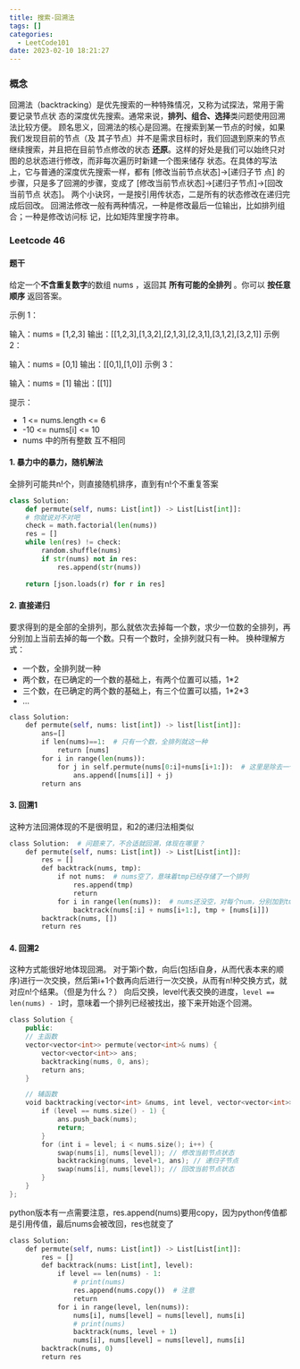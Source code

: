 ```yaml
---
title: 搜索-回溯法
tags: []
categories:
  - LeetCode101
date: 2023-02-10 18:21:27
---
```

### 概念
回溯法（backtracking）是优先搜索的一种特殊情况，又称为试探法，常用于需要记录节点状
态的深度优先搜索。通常来说，**排列、组合、选择**类问题使用回溯法比较方便。
顾名思义，回溯法的核心是回溯。在搜索到某一节点的时候，如果我们发现目前的节点（及
其子节点）并不是需求目标时，我们回退到原来的节点继续搜索，并且把在目前节点修改的状态
**还原**。这样的好处是我们可以始终只对图的总状态进行修改，而非每次遍历时新建一个图来储存
状态。在具体的写法上，它与普通的深度优先搜索一样，都有 [修改当前节点状态]→[递归子节
点] 的步骤，只是多了回溯的步骤，变成了 [修改当前节点状态]→[递归子节点]→[回改当前节点
状态]。
两个小诀窍，一是按引用传状态，二是所有的状态修改在递归完成后回改。
回溯法修改一般有两种情况，一种是修改最后一位输出，比如排列组合；一种是修改访问标
记，比如矩阵里搜字符串。

### Leetcode 46
#### 题干
给定一个**不含重复数字**的数组 nums ，返回其 **所有可能的全排列** 。你可以 **按任意顺序** 返回答案。

示例 1：

输入：nums = [1,2,3]
输出：[[1,2,3],[1,3,2],[2,1,3],[2,3,1],[3,1,2],[3,2,1]]
示例 2：

输入：nums = [0,1]
输出：[[0,1],[1,0]]
示例 3：

输入：nums = [1]
输出：[[1]]
 

提示：

- 1 <= nums.length <= 6
- -10 <= nums[i] <= 10
- nums 中的所有整数 互不相同

#### 1. 暴力中的暴力，随机解法
全排列可能共n!个，则直接随机排序，直到有n!个不重复答案
```python
class Solution:
    def permute(self, nums: List[int]) -> List[List[int]]:
    # 你就说对不对吧
    check = math.factorial(len(nums)) 
    res = [] 
    while len(res) != check: 
        random.shuffle(nums) 
        if str(nums) not in res: 
            res.append(str(nums)) 
    
    return [json.loads(r) for r in res]
```
#### 2. 直接递归
要求得到的是全部的全排列，那么就依次去掉每一个数，求少一位数的全排列，再分别加上当前去掉的每一个数。只有一个数时，全排列就只有一种。
换种理解方式：
- 一个数，全排列就一种
- 两个数，在已确定的一个数的基础上，有两个位置可以插，1\*2
- 三个数，在已确定的两个数的基础上，有三个位置可以插，1\*2\*3
- ...

```python
class Solution:
    def permute(self, nums: list[int]) -> list[list[int]]:
        ans=[]
        if len(nums)==1:  # 只有一个数，全排列就这一种
            return [nums]
        for i in range(len(nums)):
            for j in self.permute(nums[0:i]+nums[i+1:]):  # 这里是除去一个数后的全排列
                ans.append([nums[i]] + j)
        return ans
```

#### 3. 回溯1

这种方法回溯体现的不是很明显，和2的递归法相类似
```python
class Solution:  # 问题来了，不合适就回溯，体现在哪里？
    def permute(self, nums: List[int]) -> List[List[int]]:
        res = []
        def backtrack(nums, tmp):
            if not nums:  # nums空了，意味着tmp已经存储了一个排列
                res.append(tmp)
                return 
            for i in range(len(nums)):  # nums还没空，对每个num，分别加到tmp后边，除该数之外的，再递归，直到nums为空，意味着确定了一个数
                backtrack(nums[:i] + nums[i+1:], tmp + [nums[i]])
        backtrack(nums, [])
        return res
```

#### 4. 回溯2

这种方式能很好地体现回溯。
对于第i个数，向后(包括i自身，从而代表本来的顺序)进行一次交换，然后第i+1个数再向后进行一次交换，从而有n!种交换方式，就对应n!个结果。（但是为什么？）
向后交换，level代表交换的进度，`level == len(nums) - 1`时，意味着一个排列已经被找出，接下来开始逐个回溯。

```cpp
class Solution {
	public:
    // 主函数
	vector<vector<int>> permute(vector<int>& nums) {
		vector<vector<int>> ans;
		backtracking(nums, 0, ans);
		return ans;
	}

	// 辅函数
	void backtracking(vector<int> &nums, int level, vector<vector<int>> &ans) {
		if (level == nums.size() - 1) {
			ans.push_back(nums);
			return;
		}
		for (int i = level; i < nums.size(); i++) {
			swap(nums[i], nums[level]); // 修改当前节点状态
			backtracking(nums, level+1, ans); // 递归子节点
			swap(nums[i], nums[level]); // 回改当前节点状态
		}
	}
};
```

python版本有一点需要注意，res.append(nums)要用copy，因为python传值都是引用传值，最后nums会被改回，res也就变了
```python
class Solution:
    def permute(self, nums: List[int]) -> List[List[int]]:
        res = []
        def backtrack(nums: List[int], level):
            if level == len(nums) - 1:
                # print(nums)
                res.append(nums.copy())  # 注意
                return 
            for i in range(level, len(nums)):
                nums[i], nums[level] = nums[level], nums[i]
                # print(nums)
                backtrack(nums, level + 1)
                nums[i], nums[level] = nums[level], nums[i]
        backtrack(nums, 0)
        return res
```